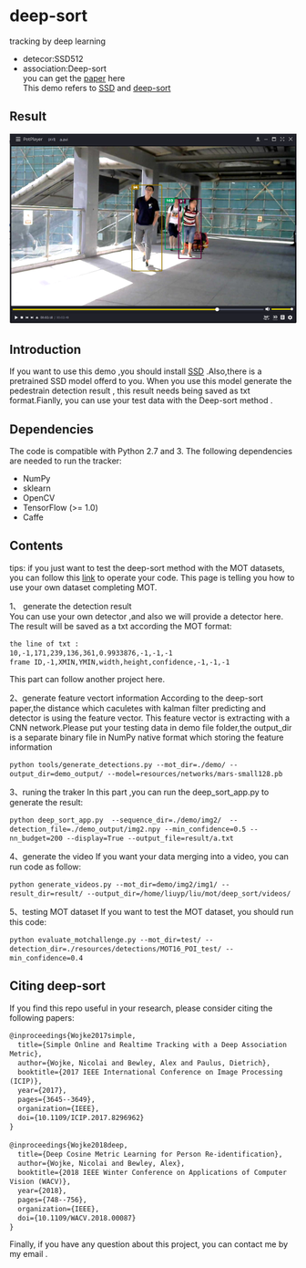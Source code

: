 # deep-sort
tracking by deep learning
- detecor:SSD512 
- association:Deep-sort  
you can get the [paper](https://arxiv.org/pdf/1703.07402.pdf) here  
This demo refers to [SSD](https://github.com/SpyderXu/ssd_sort) and [deep-sort](https://github.com/nwojke/deep_sort/issues/68)

## Result
![image](https://github.com/lyp-deeplearning/deep-sort/blob/master/deep_sort/result/aa.png)
## Introduction
If you want to use this demo ,you should install [SSD](https://github.com/weiliu89/caffe/tree/ssd) .Also,there is a pretrained SSD model offerd to you. When you use this model generate the pedestrain detection result , this result needs being saved as txt format.Fianlly, you can use your test data with the Deep-sort method .  
## Dependencies
The code is compatible with Python 2.7 and 3. The following dependencies are needed to run the tracker:
- NumPy
- sklearn
- OpenCV
- TensorFlow (>= 1.0)
- Caffe
## Contents
tips: if you just want to test the deep-sort method with the MOT datasets, you can follow this [link](https://github.com/lyp-deeplearning/deep-sort/tree/master/deep_sort) to operate your code. This page is telling you how to use your own dataset completing MOT.  

1、 generate the detection result  
You can use your own detector ,and also we will provide a detector here. The result will be saved as a txt according the MOT format:

```
the line of txt :
10,-1,171,239,136,361,0.9933876,-1,-1,-1
frame ID,-1,XMIN,YMIN,width,height,confidence,-1,-1,-1
```
This part can follow another project here.  

2、generate feature vectort information
According to the deep-sort paper,the distance which caculetes with kalman filter predicting and detector is using the feature vector. This feature vector is extracting with a CNN network.Please put your testing data in demo file folder,the output_dir is a separate binary file in NumPy native format which storing the feature information

```
python tools/generate_detections.py --mot_dir=./demo/ --output_dir=demo_output/ --model=resources/networks/mars-small128.pb
```

3、runing the traker
In this part ,you can run the deep_sort_app.py to generate the result:

```
python deep_sort_app.py  --sequence_dir=./demo/img2/  --detection_file=./demo_output/img2.npy --min_confidence=0.5 --nn_budget=200 --display=True --output_file=result/a.txt
```

4、generate the video
If you want your data merging into a video, you can run code as follow:

```
python generate_videos.py --mot_dir=demo/img2/img1/ --result_dir=result/ --output_dir=/home/liuyp/liu/mot/deep_sort/videos/
```

5、testing MOT dataset
If you want to test the MOT dataset, you should run this code:

```
python evaluate_motchallenge.py --mot_dir=test/ --detection_dir=./resources/detections/MOT16_POI_test/ --min_confidence=0.4

```
## Citing deep-sort
If you find this repo useful in your research, please consider citing the following papers:

```
@inproceedings{Wojke2017simple,
  title={Simple Online and Realtime Tracking with a Deep Association Metric},
  author={Wojke, Nicolai and Bewley, Alex and Paulus, Dietrich},
  booktitle={2017 IEEE International Conference on Image Processing (ICIP)},
  year={2017},
  pages={3645--3649},
  organization={IEEE},
  doi={10.1109/ICIP.2017.8296962}
}

@inproceedings{Wojke2018deep,
  title={Deep Cosine Metric Learning for Person Re-identification},
  author={Wojke, Nicolai and Bewley, Alex},
  booktitle={2018 IEEE Winter Conference on Applications of Computer Vision (WACV)},
  year={2018},
  pages={748--756},
  organization={IEEE},
  doi={10.1109/WACV.2018.00087}
}
```
Finally, if you have any question about this project, you can contact me by my email .

